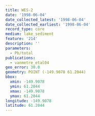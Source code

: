 ```yaml
---
title: WES-2
date: '1998-06-04'
date_collected_latest: '1998-06-04'
date_collected_earliest: '1998-06-04'
record_type: core
medium: lake_sediment
feature: '214'
description: ''
parameters:
  - Pb/total
publications:
  - vanmetre_etal04
geo_error: 30.0
geometry: POINT (-149.9078 61.2044)
bbox:
  xmin: -149.9078
  ymin: 61.2044
  xmax: -149.9078
  ymax: 61.2044
longitude: -149.9078
latitude: 61.2044
---
```

